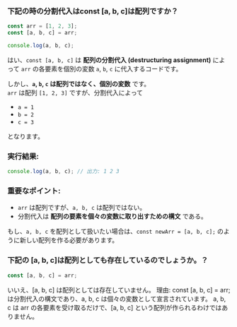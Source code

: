 
### 下記の時の分割代入はconst [a, b, c]は配列ですか？

```js
const arr = [1, 2, 3];
const [a, b, c] = arr;

console.log(a, b, c);
```


はい、`const [a, b, c]` は **配列の分割代入 (destructuring assignment)** によって `arr` の各要素を個別の変数 `a`, `b`, `c` に代入するコードです。  

しかし、**`a`, `b`, `c` は配列ではなく、個別の変数** です。  
`arr` は配列 `[1, 2, 3]` ですが、分割代入によって  

- `a = 1`
- `b = 2`
- `c = 3`  

となります。

### 実行結果:
```js
console.log(a, b, c); // 出力: 1 2 3
```

### 重要なポイント:
- `arr` は配列ですが、`a, b, c` は配列ではない。
- 分割代入は **配列の要素を個々の変数に取り出すための構文** である。

もし、`a, b, c` を配列として扱いたい場合は、`const newArr = [a, b, c];` のように新しい配列を作る必要があります。



### 下記の [a, b, c]は配列としても存在しているのでしょうか。？
```js
const [a, b, c] = arr;
```

いいえ、[a, b, c] は配列としては存在していません。
理由:
const [a, b, c] = arr; は分割代入の構文であり、a, b, c は個々の変数として宣言されています。
a, b, c は arr の各要素を受け取るだけで、[a, b, c] という配列が作られるわけではありません。
